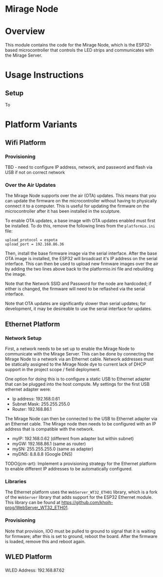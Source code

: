 Mirage Node
===========

# Overview

This module contains the code for the Mirage Node, which is the ESP32-based microcontroller that controls the LED strips and communicates with the Mirage Server.

# Usage Instructions

## Setup

To 

# Platform Variants

## Wifi Platform

### Provisioning

TBD - need to configure IP address, network, and password and flash via USB if not on correct network

### Over the Air Updates

The Mirage Node supports over the air (OTA) updates. This means that you can update the firmware on the microcontroller without having to physically connect it to a computer. This is useful for updating the firmware on the microcontroller after it has been installed in the sculpture.

To enable OTA updates, a base image with OTA updates enabled must first be installed. To do this, remove the following lines from the `platformio.ini` file:

    upload_protocol = espota
    upload_port = 192.168.86.36

Then, install the base firmware image via the serial interface. After the base OTA image is installed, the ESP32 will broadcast it's IP address on the serial interface. This can then be used to upload new firmware images over the air by adding the two lines above back to the platformio.ini file and rebuilding the image.

Note that the Network SSID and Password for the node are hardcoded; if either is changed, the firmware will need to be reflashed via the serial interface.

Note that OTA updates are significantly slower than serial updates; for development, it may be desireable to use the serial interface for updates.


## Ethernet Platform

### Network Setup

First, a network needs to be set up to enable the Mirage Node to communicate with the Mirage Server. This can be done by connecting the Mirage Node to a network via an Ethernet cable. Network addresses must be statically assigned to the Mirage Node dye to current lack of DHCP support in the project scope / field deployment.

One option for doing this is to configure a static USB to Ethernet adapter that can be plugged into the host compute. My settings for the first USB ethernet adapter were:

- Ip address: 192.168.0.61
- Subnet Mask: 255.255.255.0
- Router: 192.168.86.1

The Mirage Node can then be connected to the USB to Ethernet adapter via an Ethernet cable. The Mirage node then needs to be configured with an IP address that is compatible with the network.

- myIP: 192.168.0.62 (different from adapter but within subnet)
- myGW: 192.168.86.1 (same as router)
- mySN: 255.255.255.0 (same as adapter)
- myDNS: 8.8.8.8 (Google DNS)

TODO(jcm-art): Implement a provisioning strategy for the Ethernet platform to enable different IP addresses to be automatically configured.


### Libraries

The Ethernet platform uses the `WebServer_WT32_ETH01` library, which is a fork of the `WebServer` library that adds support for the ESP32 Ethernet module. This library can be found at
https://github.com/khoih-prog/WebServer_WT32_ETH01.

### Provisioning

Note that provision, IOO must be pulled to ground to signal that it is waiting for firmware; after this is set to ground, reboot the board. After the firmware is loaded, remove this and reboot again.


## WLED Platform

### 


WLED Address: 192.168.87.62